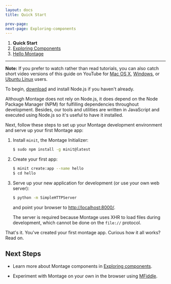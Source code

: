 ```yaml
---
layout: docs
title: Quick Start

prev-page: 
next-page: Exploring-components
---
```


1. **Quick Start**
2. [Exploring Components](https://github.com/montagejs/montage/wiki/Exploring-components)
3. [Hello Montage](https://github.com/montagejs/montage/wiki/Hello-Montage)

***

**Note:** If you prefer to watch rather than read tutorials, you can also catch short video versions of this guide on YouTube for [Mac OS X](http://www.youtube.com/watch?v=JfT1ML200JI), [Windows](http://www.youtube.com/watch?v=HDOItFcfopY), or [Ubuntu Linux](http://www.youtube.com/watch?v=OcLN-zP3A00) users.

To begin, [download](http://nodejs.org/download/) and install Node.js if you haven't already.

Although Montage does not rely on Node.js, it does depend on the Node Package Manager (NPM) for fulfilling dependencies throughout development. Besides, our tools and utilities are written in JavaScript and executed using Node.js so it's useful to have it installed.

Next, follow these steps to set up your Montage development environment and serve up your first Montage app:

1. Install `minit`, the Montage Initializer:
 
    ```bash
    $ sudo npm install -g minit@latest
    ```

2. Create your first app:

    ```bash
    $ minit create:app --name hello
    $ cd hello
    ```

3. Serve up your new application for development (or use your own web server):

    ```bash
    $ python -m SimpleHTTPServer
    ```

    and point your browser to [http://localhost:8000/](http://localhost:8000).

    The server is required because Montage uses XHR to load files during development, which cannot be done on the `file://` protocol.

That's it. You've created your first montage app. Curious how it all works? Read on.

## Next Steps
* Learn more about Montage components in [Exploring components](https://github.com/montagejs/montage/wiki/Exploring-components).

* Experiment with Montage on your own in the browser using [MFiddle](http://montagejs.github.com/montage/samples/mfiddle/).